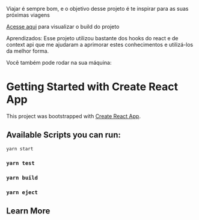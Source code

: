 Viajar é sempre bom, e o objetivo desse projeto é te inspirar para as suas próximas viagens

[Acesse aqui](travel-places.vercel.app) para visualizar o build do projeto

Aprendizados: Esse projeto utilizou bastante dos hooks do react e de context api que me ajudaram a aprimorar estes conhecimentos e utilizá-los da melhor forma.

Você também pode rodar na sua máquina:

# Getting Started with Create React App

This project was bootstrapped with [Create React App](https://github.com/facebook/create-react-app).

## Available Scripts you can run:

`yarn start`

### `yarn test`

### `yarn build`

### `yarn eject`

## Learn More
